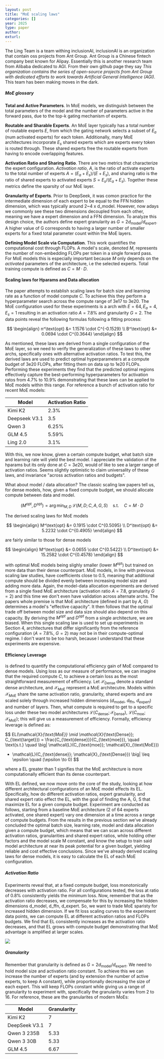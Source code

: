 ```yaml
---
layout: post
title: "MoE scaling laws"
categories: []
year: 2025
type: paper
author: 
exturl: 
---
```


The Ling Team is a team withing inclusionAI, inclusionAI is an organization that contain oss projects from Ant Group. Ant Group is a Chinese fintech company best known for Alipay. Essentially this is another research team from Alibaba dedicated to AGI. From their own github page they say *This organization contains the series of open-source projects from Ant Group with dedicated efforts to work towards Artificial General Intelligence (AGI).* This team has been making moves in the dark.


##### MoE glossary

**Total and Active Parameters**. In MoE models, we distinguish between the total parameters of the model and the number of parameters active in the forward pass, due to the top-k gating mechanism of experts.

**Routable and Sharable Experts**. An MoE layer typically has a total number of routable experts $E$, from which the gating network selects a subset of $E_a$ (num activated experts) for each token. Additionally, many MoE architectures incorporate $E_s$ shared experts which are experts every token is routed through. These shared experts free the routable experts from having to encode overlapping features. 

**Activation Ratio and Sharing Ratio**. There are two metrics that characterize the expert configuration. *Activation ratio*, $A$, is the ratio of activate experts to the total number of experts $A = (E_a + E_s) / (E + E_s)$, and sharing ratio is the ratio of shared experts to activated experts $S = E_s / (E_a + E_s)$. Together these metrics define the sparsity of our MoE layer.

**Granularity of Experts**. Prior to DeepSeek, it was comon practice for the intermediate dimension of each expert to be equal to the FFN hidden dimension, which was typically around 2~4 x d_model. However, now adays we commonly see these two dimensions decoupled from each other, meaning we have a expert dimension and a FFN dimension. To analyze this design choice, the authors define expert granularity as $G = 2d_\text{model} / d_\text{expert}$. A higher value of G corresponds to having a larger number of smaller experts for a fixed total parameter count within the MoE layers.

**Defining Model Scale via Computation**. This work quantifies the computational cost through FLOPs. A model's scale, denoted $M$, represents the number of non-embedding FLOPs per token in a single forward pass. For MoE models this is especially important because $M$ only depends on the *activated* parameters of the architecture, i.e the selected experts. Total training compute is defined as $C = M \cdot D$. 


#### Scaling laws for Hparams and Data allocation
The paper attempts to establish scaling laws for batch size and learning rate as a function of model compute $C$. To achieve this they perform a hyperparameter search across the compute range of 3e17 to 3e20. The MoE configuration used for these experiments is a arch with $E = 64, E_a = 4, E_s = 1$ resulting in an activation ratio $A = 7.8\%$ and granularity $G = 2$.  The data points reveal the following formulas following a fitting process:

$$
\begin{align}
n^\text{opt} &= 1.1576 \cdot C^{-0.1529} \\
B^\text{opt} &= 0.0694 \cdot C^{0.3644}
\end{align}
$$

As mentioned, these laws are derived from a single configuration of the MoE layer, so we need to verify the generalization of these laws to other archs, specifically ones with alternative activation ratios. To test this, the derived laws are used to predict optimal hyperparameters at a compute budget of 3e20 FLOPs, after fitting them on data up to 1e20 FLOPs. Performing these experiments they find that the predicted optimal regions effectively capture the best-performing hyperparameters for activation ratos from 4.7% to 10.9% demonstrating that these laws can be applied to MoE models within this range. For reference a bunch of activation ratio for recent MoE models:

| Model | Activation Ratio |
| --- | --- |
|  Kimi K2 | 2.3%    |
|  Deepseek V3.1 | 3.5    |
|  Qwen 3 | 6.25%   |
|  GLM 4.5 | 5.59%    |
|  Ling 2.0 | 3.1%    |


With this, we now know, given a certain compute budget, what batch size and learning rate will yield the best model. I appreciate the validation of the hparams but its only done at $C=3e20$, would of like to see a larger range of activation ratios. Seems slightly optimistic to claim universality of these laws, and invariance "across activation ratios and budgets".

What about model / data allocation? The classic scaling law papers tell us, for dense models, how, given a fixed compute budget, we should allocate compute between data and model. 

$$(M^{\text{opt}}, D^{\text{opt}}) = \arg\min_{M,D} \; \mathcal{L}(M,D; C, A, G, S) \quad \text{s.t.} \quad C = M \cdot D$$

The derived scaling laws for MoE models 

$$
\begin{align}
M^\text{opt} &= 0.1915 \cdot C^{0.5095} \\
D^\text{opt} &= 5.2232 \cdot C^{0.4905}
\end{align}
$$

are fairly similar to those for dense models

$$
\begin{align}
M^\text{opt} &= 0.0655 \cdot C^{0.5422} \\
D^\text{opt} &= 15.2582 \cdot C^{0.4578}
\end{align}
$$

with optimal MoE models being slighly smaller (lower $M^\text{opt}$) but trained on more data than their dense counterpart. MoE models, in line with previous scaling law studies, have coefficients close to 0.5, meaning that additional compute should be divided evenly between increasing model size and adding more data. Again, the model-data allocation experiments are derived from a single fixed MoE architecture (activation ratio $A= 7.8%$, granularity $G=2$) and this time we don't even have validation across alternate archs. The papers whole premise is that MoE architecture (defined in part by $A$, $G$) determines a model's "effective capacity". It then follows that the optimal trade off between model size and data size should also depend on this capacity.  By deriving the $M^{opt}$ and $D^{opt}$ from a single architecture, we are biased. When this single scaling law is used to set up experiments in Section 4, architectures that differ significantly from the reference configuration ($A=7.8\%$, $G=2$) may not be in their compute-optimal regime. I don't want to be too harsh, because I understand that these experiments are expensive. 

#### Efficiency Leverage
is defined to quantify the computational efficiency gain of MoE compared to dense models. Using loss as our measure of performance, we can imagine that the required compute $C$, to achieve a certain loss as the most straightforward measurement of efficiency. Let $\mathcal{X}_{\text{Dense}}$ denote a standard dense architecture, and $\mathcal{X}_{\text{MoE}}$ represent a MoE architecutre. Models within $\mathcal{X}_{\text{MoE}}$ share the same activation ratio, granularity, shared experts and are scaled solely through increased hidden dimensions ($d_\text{model}$, $d_\text{ffn}$, $d_\text{expert}$) and number of layers. Then, what compute is required to get to a specific loss under these two model architectures $\mathcal{L}(C_{\text{dense}}; \mathcal{X}_{\text{Dense}})$, $\mathcal{L}(C_{\text{moe}}; \mathcal{X}_{\text{MoE}})$; this will give us a measurement of efficiency. Formally, efficiency leverage is defined as:

$$
EL(\mathcal{X}_{\text{MoE}} \mid \mathcal{X}_{\text{Dense}}; C_{\text{target}})
= \frac{C_{\text{dense}}}{C_{\text{moe}}},
\quad
\text{s.t.} \quad
\big| \mathcal{L}(C_{\text{moe}}; \mathcal{X}_{\text{MoE}})
- \mathcal{L}(C_{\text{dense}}; \mathcal{X}_{\text{Dense}}) \big|
\leq \epsilon
\quad (\epsilon \to 0)
$$

where a EL greater than 1 signifies that the MoE architecture is more computationally efficient than its dense counterpart.

With EL defined, we now move onto the core of the study, looking at how different architectural configurations of an MoE model effects its EL. Specifically, how do different activation ratios, expert granularity, and shared expert ratio effect the EL, with the goal of finding the A, G, S that maximize EL for a given compute budget. Experiment are conducted as follows, starting from a baseline MoE architecture (2 of 64 experts activated, one shared expert) vary one dimension at a time across a range of compute budgets. From the results in the previous section we've already concluded the optimal batch size, learning rate, model and data allocation given a compute budget, which means that we can scan across different activation ratios, granularities and shared expert ratios, while holding other factors and the model scale M constant, and know the setup to train said model architecture at near its peak potential for a given budget, yielding reliable and cost effective conclusions. Since we've already derived scaling laws for dense models, it is easy to calculate the EL of each MoE configuration.

##### Activation Ratio
Experiments reveal that, at a fixed compute budget, loss monotonically decreases with activation ratio. For all configurations tested, the loss at ratio of 0.8% consistently yields the minimum loss. Now, remember that as the activation ratio decreases, we compensate for this by increasing the hidden dimensions d_model, d_ffn, d_expert. So, we want to trade MoE sparisty for increased hidden dimension. If we fit loss scaling curves to the experiment data points, we can compute EL at different activation ratios and FLOPs budgets. We find that EL consistently increases as the activation ratio decreases, and that EL grows with compute budget demonstrating that MoE advantage is amplified at larger scales.

![](/images/moeascale.png)

##### Granularity
Remember that granularity is defined as $G = 2d_\text{model} / d_\text{expert}$. We need to hold model size and activation ratio constant. To achieve this we can increase the number of experts (and by extension the number of active experts, to keep A constant), while proportionally decreasing the size of each expert. This will keep FLOPs constant while giving us a range of granularity to experiment with, specifically the granularity varies from 2 to 16. For reference, these are the granularites of modern MoEs:

| Model | Granularity |
| --- | --- |
|  Kimi K2 | 7   |
|  DeepSeek V3.1 | 7   |
|  Qwen 3 235B | 5.33   |
|  Qwen 3 30B | 5.33   |
|  GLM 4.5 | 6.67    |



